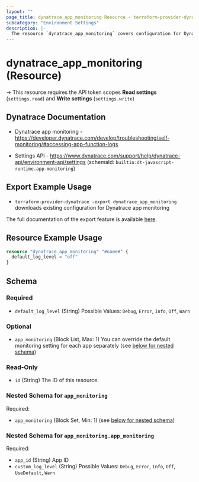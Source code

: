 ```yaml
---
layout: ""
page_title: dynatrace_app_monitoring Resource - terraform-provider-dynatrace"
subcategory: "Environment Settings"
description: |-
  The resource `dynatrace_app_monitoring` covers configuration for Dynatrace app monitoring
---
```


# dynatrace_app_monitoring (Resource)

-> This resource requires the API token scopes **Read settings** (`settings.read`) and **Write settings** (`settings.write`)

## Dynatrace Documentation

- Dynatrace app monitoring - https://developer.dynatrace.com/develop/troubleshooting/self-monitoring/#accessing-app-function-logs

- Settings API - https://www.dynatrace.com/support/help/dynatrace-api/environment-api/settings (schemaId: `builtin:dt-javascript-runtime.app-monitoring`)

## Export Example Usage

- `terraform-provider-dynatrace -export dynatrace_app_monitoring` downloads existing configuration for Dynatrace app monitoring

The full documentation of the export feature is available [here](https://dt-url.net/h203qmc).

## Resource Example Usage

```terraform
resource "dynatrace_app_monitoring" "#name#" {
  default_log_level = "off"
}
```

<!-- schema generated by tfplugindocs -->
## Schema

### Required

- `default_log_level` (String) Possible Values: `Debug`, `Error`, `Info`, `Off`, `Warn`

### Optional

- `app_monitoring` (Block List, Max: 1) You can override the default monitoring setting for each app separately (see [below for nested schema](#nestedblock--app_monitoring))

### Read-Only

- `id` (String) The ID of this resource.

<a id="nestedblock--app_monitoring"></a>
### Nested Schema for `app_monitoring`

Required:

- `app_monitoring` (Block Set, Min: 1) (see [below for nested schema](#nestedblock--app_monitoring--app_monitoring))

<a id="nestedblock--app_monitoring--app_monitoring"></a>
### Nested Schema for `app_monitoring.app_monitoring`

Required:

- `app_id` (String) App ID
- `custom_log_level` (String) Possible Values: `Debug`, `Error`, `Info`, `Off`, `UseDefault`, `Warn`
 